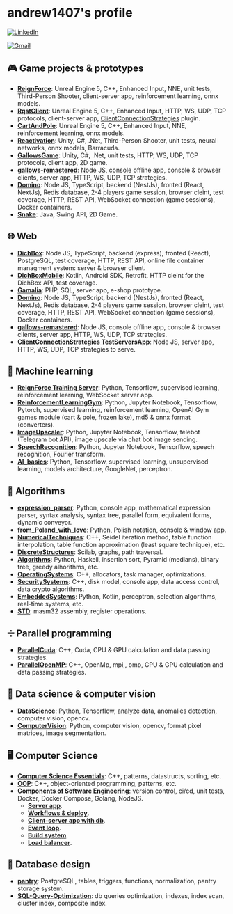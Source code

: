 # andrew1407's profile

<!--
**Andrew1407/Andrew1407** is a ✨ _special_ ✨ repository because its `README.md` (this file) appears on your GitHub profile.

Here are some ideas to get you started:

- 🔭 I’m currently working on ...
- 🌱 I’m currently learning ...
- 👯 I’m looking to collaborate on ...
- 🤔 I’m looking for help with ...
- 💬 Ask me about ...
- 📫 How to reach me: ...
- 😄 Pronouns: ...
- ⚡ Fun fact: ...
-->

[![LinkedIn](https://img.shields.io/badge/linkedin-%230077B5.svg?style=for-the-badge&logo=linkedin&logoColor=white)](https://www.linkedin.com/in/andrewgolovko)

[![Gmail](https://img.shields.io/badge/Gmail-D14836?style=for-the-badge&logo=gmail&logoColor=white)](mailto:endry1407@gmail.com)

## 🎮 Game projects & prototypes

+ **[ReignForce](https://github.com/Andrew1407/ReignForce)**: Unreal Engine 5, C++, Enhanced Input, NNE, unit tests, Third-Person Shooter, client-server app, reinforcement learning, onnx models.
+ **[RqstClient](https://github.com/Andrew1407/RqstClient)**: Unreal Engine 5, C++, Enhanced Input, HTTP, WS, UDP, TCP protocols, client-server app, [ClientConnectionStrategies](https://github.com/Andrew1407/ClientConnectionStrategies) plugin.
+ **[CartAndPole](https://github.com/Andrew1407/CartAndPole)**: Unreal Engine 5, C++, Enhanced Input, NNE, reinforcement learning, onnx models.
+ **[Reactivation](https://github.com/Andrew1407/Reactivation)**: Unity, C#, .Net, Third-Person Shooter, unit tests, neural networks, onnx models, Barracuda.
+ **[GallowsGame](https://github.com/Andrew1407/GallowsGame)**: Unity, C#, .Net, unit tests, HTTP, WS, UDP, TCP protocols, client app, 2D game.
+ **[gallows-remastered](https://github.com/Andrew1407/gallows-remastered)**: Node JS, console offline app, console & browser clients, server app, HTTP, WS, UDP, TCP strategies.
+ **[Domino](https://github.com/Andrew1407/Domino)**: Node JS, TypeScript, backend (NestJs), fronted (React, NextJs), Redis database, 2-4 players game session, browser cleint, test coverage, HTTP, REST API, WebSocket connection (game sessions), Docker containers.
+ **[Snake](https://github.com/Andrew1407/Snake)**: Java, Swing API, 2D Game.

## 🌐 Web

+ **[DichBox](https://github.com/Andrew1407/DichBox)**: Node JS, TypeScript, backend (express), fronted (React), PostgreSQL, test coverage, HTTP, REST API, online file container managment system: server & browser client.
+ **[DichBoxMobile](https://github.com/Andrew1407/DichBoxMobile)**: Kotlin, Android SDK, Retrofit, HTTP cleint for the DichBox API, test coverage.
+ **[Gamalia](https://github.com/Andrew1407/Gamalia)**: PHP, SQL, server app, e-shop prototype.
+ **[Domino](https://github.com/Andrew1407/Domino)**: Node JS, TypeScript, backend (NestJs), fronted (React, NextJs), Redis database, 2-4 players game session, browser cleint, test coverage, HTTP, REST API, WebSocket connection (game sessions), Docker containers.
+ **[gallows-remastered](https://github.com/Andrew1407/gallows-remastered)**: Node JS, console offline app, console & browser clients, server app, HTTP, WS, UDP, TCP strategies.
+ **[ClientConnectionStrategies TestServersApp](https://github.com/Andrew1407/ClientConnectionStrategies/tree/main/TestServersApp)**: Node JS, server app, HTTP, WS, UDP, TCP strategies to serve.

## 🧠 Machine learning

+ **[ReignForce Training Server](https://github.com/Andrew1407/ReignForce/tree/main/TrainigServer)**: Python, Tensorflow, supervised learning, reinforcement learning, WebSocket server app.
+ **[ReinforcementLearningGym](https://github.com/Andrew1407/ReinforcementLearningGym)**: Python, Jupyter Notebook, Tensorflow, Pytorch, supervised learning, reinforcement learning, OpenAI Gym games module (cart & pole, frozen lake), md5 & onnx format (converters).
+ **[ImageUpscaler](https://github.com/Andrew1407/ImageUpscaler)**: Python, Jupyter Notebook, Tensorflow, telebot (Telegram bot API), image upscale via chat bot image sending.
+ **[SpeechRecognition](https://github.com/dgomilko/SpeechRecognition)**: Python, Jupyter Notebook, Tensorflow, speech recognition, Fourier transform.
+ **[AI_basics](https://github.com/Andrew1407/AI_basics)**: Python, Tensorflow, supervised learning, unsupervised learning, models architecture, GoogleNet, perceptron.

## 📐 Algorithms

+ **[expression_parser](https://github.com/Andrew1407/expression_parser)**: Python, console app, mathematical expression parser, syntax analysis, syntax tree, parallel form, equivalent forms, dynamic conveyor.
+ **[from_Poland_with_love](https://github.com/Andrew1407/from_Poland_with_love)**: Python, Polish notation, console & window app.
+ **[NumericalTechniques](https://github.com/Andrew1407/NumericalTechniques)**: C++, Seidel iteration method, table function interpolation, table function approximation (least square technique), etc.
+ **[DiscreteStructures](https://github.com/Andrew1407/DiscreteStructures)**: Scilab, graphs, path traversal.
+ **[Algorithms](https://github.com/Andrew1407/Algorithms)**: Python, Haskell, insertion sort, Pyramid (medians), binary tree, greedy alhorithms, etc.
+ **[OperatingSystems](https://github.com/Andrew1407/OperatingSystems)**: C++, allocators, task manager, optimizations.
+ **[SecuritySystems](https://github.com/Andrew1407/SecuritySystems)**: C++, disk model, console app, data access control, data crypto algorithms.
+ **[EmbeddedSystems](https://github.com/Andrew1407/EmbeddedSystems)**: Python, Kotlin, perceptron, selection algorithms, real-time systems, etc.
+ **[STD](https://github.com/Andrew1407/STD)**: masm32 assembly, register operations.

## ➗ Parallel programming

+ **[ParallelCuda](https://github.com/Andrew1407/ParallelCuda)**: C++, Cuda, CPU & GPU calculation and data passing strategies.
+ **[ParallelOpenMP](https://github.com/Andrew1407/ParallelOpenMP)**: C++, OpenMp, mpi,, omp, CPU & GPU calculation and data passing strategies.

## 🤖 Data science & computer vision

+ **[DataScience](https://github.com/Andrew1407/DataScience)**: Python, Tensorflow, analyze data, anomalies detection, computer vision, opencv.
+ **[ComputerVision](https://github.com/Andrew1407/ComputerVision)**: Python, computer vision, opencv, format pixel matrices, image segmentation.

## 🖥️ Computer Science

+ **[Computer Science Essentials](https://github.com/Andrew1407/ComputerScienceEssentials)**: C++, patterns, datastructs, sorting, etc.
+ **[OOP](https://github.com/Andrew1407/OOP)**: C++, object-oriented programming, patterns, etc.
+ **[Components of Software Engineering](https://github.com/G-V-G)**: version control, ci/cd, unit tests, Docker, Docker Compose, Golang, NodeJS.
  + **[Server app](https://github.com/G-V-G/l1)**.
  + **[Workflows & deploy](https://github.com/G-V-G/l2)**.
  + **[Client-server app with db](https://github.com/G-V-G/l3)**.
  + **[Event loop](https://github.com/G-V-G/l4)**.
  + **[Build system](https://github.com/G-V-G/2.l1)**.
  + **[Load balancer](https://github.com/G-V-G/2.l2)**.

## 💽 Database design

+ **[pantry](https://github.com/Andrew1407/pantry)**: PostgreSQL, tables, triggers, functions, normalization, pantry storage system.
+ **[SQL-Query-Optimization](https://github.com/andrew1407/MySQL-Query-Optimization/blob/patch-2/Query-Optimization.md)**: db queries optimization, indexes, index scan, cluster index, сomposite index.
